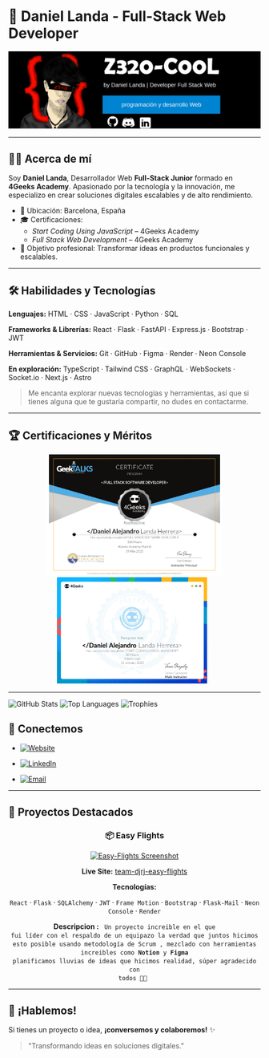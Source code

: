 # 🌟 Daniel Landa - Full-Stack Web Developer

![Header Background](https://github.com/Dann035/Dann035/blob/main/img/FondodePerfil.png)

---

## 👨‍💻 Acerca de mí
Soy **Daniel Landa**, Desarrollador Web **Full-Stack Junior** formado en **4Geeks Academy**. Apasionado por la tecnología y la innovación, me especializo en crear soluciones digitales escalables y de alto rendimiento.

- 📍 Ubicación: Barcelona, España
- 🎓 Certificaciones:
  - *Start Coding Using JavaScript* – 4Geeks Academy
  - *Full Stack Web Development* – 4Geeks Academy
- 🎯 Objetivo profesional: Transformar ideas en productos funcionales y escalables.

---

## 🛠️ Habilidades y Tecnologías

**Lenguajes:** HTML · CSS · JavaScript · Python · SQL

**Frameworks & Librerías:** React · Flask · FastAPI · Express.js · Bootstrap · JWT

**Herramientas & Servicios:** Git · GitHub · Figma · Render · Neon Console

**En exploración:** TypeScript · Tailwind CSS · GraphQL · WebSockets · Socket.io · Next.js · Astro
> Me encanta explorar nuevas tecnologías y herramientas, así que si tienes alguna que te gustaría compartir, no dudes en contactarme.
---

## 🏆 Certificaciones y Méritos

<div align="center">
  <img src="https://github.com/Dann035/Dann035/blob/main/img/img-full-stack-certificado.png" alt="Certificación 4Geeks Academy" width="350" style="display: inline-block;" />
  <img src="https://github.com/Dann035/Dann035/blob/main/img/Certificado-StartUsing-Javascript.png" alt="Certificación 4Geeks Academy" width="300" style="display: inline-block; margin-right: 10px;" />
</div>

---
<img src="https://github-readme-stats.vercel.app/api?username=Dann035&show_icons=true&theme=radical" alt="GitHub Stats" width="350" />

<img src="https://github-readme-stats.vercel.app/api/top-langs/?username=Dann035&layout=compact&theme=radical" alt="Top Languages" width="250" />

<img src="https://github-profile-trophy.vercel.app/?username=Dann035&theme=onestar&no-frame=true" alt="Trophies" width="700" />


## 🔗 Conectemos

- [![Website](https://img.shields.io/badge/Portfolio-Visit-black?style=for-the-badge)](https://github.com/Dann035)

- [![LinkedIn](https://img.shields.io/badge/LinkedIn-Daniel%20Landa-blue?style=for-the-badge&logo=linkedin)](https://www.linkedin.com/in/daniel-landa-57337b349/)

- [![Email](https://img.shields.io/badge/Gmail-landadlh603@gmail.com-D14836?style=for-the-badge&logo=gmail)](mailto:landadlh603@gmail.com)

---

## 🚀 Proyectos Destacados

<div align="center">

### 📦 Easy Flights
[![Easy-Flights Screenshot](https://i.ibb.co/6cb0QSL6/Captura-de-pantalla-2025-05-16-a-las-3-34-56.png)](https://team-djrj-easy-flights-backend.onrender.com)

**Live Site:** [team-djrj-easy-flights](https://team-djrj-easy-flights-backend.onrender.com)

**Tecnologías:**

<code>React</code> · <code>Flask</code> · <code>SQLAlchemy</code> · <code>JWT</code> · <code>Frame Motion</code> · <code>Bootstrap</code> · <code>Flask-Mail</code> · <code>Neon Console</code> · <code>Render</code>

**Descripcion :**
<code>
Un proyecto increible en el que fui líder con el respaldo de un equipazo la verdad que juntos hicimos esto posible
usando metodología de Scrum , mezclado con herramientas increibles como **Notion** y **Figma** planificamos lluvias de ideas 
que hicimos realidad, súper agradecido con todos 🫡🙏
</code>

</div>

---

## 🤝 ¡Hablemos!

Si tienes un proyecto o idea, **¡conversemos y colaboremos!** ✨

> "Transformando ideas en soluciones digitales."  

